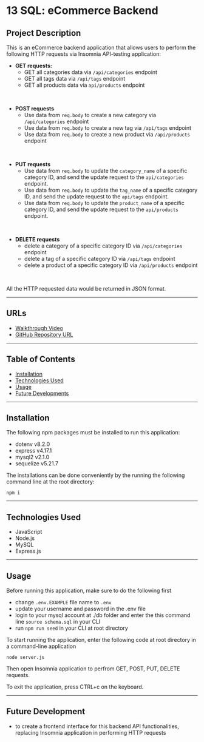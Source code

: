 # **13 SQL: eCommerce Backend**

## **Project Description**
This is an eCommerce backend application that allows users to perform the following HTTP requests via Insomnia API-testing application: 
<br>

* **GET requests:**
    * GET all categories data via `/api/categories` endpoint
    * GET all tags data via `/api/tags` endpoint
    * GET all products data via `api/products` endpoint
<br>

* **POST requests** 
    * Use data from `req.body` to create a new category via `/api/categories` endpoint
    * Use data from `req.body` to create a new tag via `/api/tags` endpoint
    * Use data from `req.body` to create a new product via `/api/products` endpoint
<br>

* **PUT requests**
    * Use data from `req.body` to update the `category_name` of a specific category ID, and send the update request to the `api/categories` endpoint.
    * Use data from `req.body` to update the `tag_name` of a specific category ID, and send the update request to the `api/tags` endpoint.
    * Use data from `req.body` to update the `product_name` of a specific category ID, and send the update request to the `api/products` endpoint.
<br>

* **DELETE requests**
    * delete a category of a specific category ID via `/api/categories` endpoint
    * delete a tag of a specific category ID via `/api/tags` endpoint
    * delete a product of a specific category ID via `/api/products` endpoint
<br>

All the HTTP requested data would be returned in JSON format.

---
## **URLs**
- [Walkthrough Video]()
- [GitHub Repository URL](https://github.com/jouriena11/ecommerce-backend)

---
## **Table of Contents**
- <a href="#installation">Installation</a>
- <a href="#technologies-used">Technologies Used</a>
- <a href="#usage">Usage</a>
- <a href="#future-development">Future Developments</a>

---
## **Installation**
The following npm packages must be installed to run this application:
- dotenv v8.2.0
- express v4.17.1
- mysql2 v2.1.0
- sequelize v5.21.7

The installations can be done conveniently by the running the following command line at the root directory: 
```
npm i
```

---
## **Technologies Used**
- JavaScript
- Node.js
- MySQL
- Express.js

---
## **Usage**
Before running this application, make sure to do the following first
- change `.env.EXAMPLE` file name to `.env` 
- update your username and password in the .env file
- login to your mysql account at ./db folder and enter the this command line `source schema.sql` in your CLI 
- run `npm run seed` in your CLI at root directory

To start running the application, enter the following code at root directory in a command-line application
```
node server.js
```

Then open Insomnia application to perfrom GET, POST, PUT, DELETE requests.

To exit the application, press CTRL+c on the keyboard.

---
## **Future Development**
- to create a frontend interface for this backend API functionalities, replacing Insomnia application in performing HTTP requests